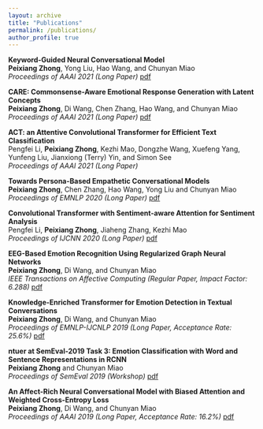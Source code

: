 ```yaml
---
layout: archive
title: "Publications"
permalink: /publications/
author_profile: true
---
```

**Keyword-Guided Neural Conversational Model** <br/>
**Peixiang Zhong**, Yong Liu, Hao Wang, and Chunyan Miao <br/>
*Proceedings of AAAI 2021 (Long Paper)* [pdf](https://arxiv.org/abs/2012.08383)

**CARE: Commonsense-Aware Emotional Response Generation with Latent Concepts** <br/>
**Peixiang Zhong**, Di Wang, Chen Zhang, Hao Wang, and Chunyan Miao <br/>
*Proceedings of AAAI 2021 (Long Paper)* [pdf](https://arxiv.org/abs/2012.08377)

**ACT: an Attentive Convolutional Transformer for Efficient Text Classification** <br/>
Pengfei Li, **Peixiang Zhong**, Kezhi Mao, Dongzhe Wang, Xuefeng Yang, Yunfeng Liu, Jianxiong (Terry) Yin, and Simon See<br/>
*Proceedings of AAAI 2021 (Long Paper)*

**Towards Persona-Based Empathetic Conversational Models** <br/>
**Peixiang Zhong**, Chen Zhang, Hao Wang, Yong Liu and Chunyan Miao <br/>
*Proceedings of EMNLP 2020 (Long Paper)* [pdf](https://arxiv.org/abs/2004.12316)

**Convolutional Transformer with Sentiment-aware Attention for Sentiment Analysis** <br/>
Pengfei Li, **Peixiang Zhong**, Jiaheng Zhang, Kezhi Mao <br/>
*Proceedings of IJCNN 2020 (Long Paper)* [pdf](https://ieeexplore.ieee.org/abstract/document/9206796/)

**EEG-Based Emotion Recognition Using Regularized Graph Neural Networks** <br/>
**Peixiang Zhong**, Di Wang, and Chunyan Miao <br/>
*IEEE Transactions on Affective Computing (Regular Paper, Impact Factor: 6.288)* [pdf](https://arxiv.org/abs/1907.07835)

**Knowledge-Enriched Transformer for Emotion Detection in Textual Conversations** <br/>
**Peixiang Zhong**, Di Wang, and Chunyan Miao <br/>
*Proceedings of EMNLP-IJCNLP 2019 (Long Paper, Acceptance Rate: 25.6%)* [pdf](https://arxiv.org/abs/1909.10681)

**ntuer at SemEval-2019 Task 3: Emotion Classification with Word and Sentence Representations in RCNN** <br/>
**Peixiang Zhong** and Chunyan Miao <br/>
*Proceedings of SemEval 2019 (Workshop)* [pdf](https://www.aclweb.org/anthology/papers/S/S19/S19-2048/)

**An Affect-Rich Neural Conversational Model with Biased Attention and Weighted Cross-Entropy Loss** <br/>
**Peixiang Zhong**, Di Wang, and Chunyan Miao <br/>
*Proceedings of AAAI 2019 (Long Paper, Acceptance Rate: 16.2%)* [pdf](https://wvvw.aaai.org/ojs/index.php/AAAI/article/view/4740)


